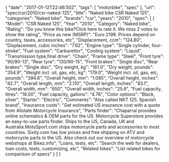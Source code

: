 {
    "date": "2017-01-12T22:46:50Z",
    "tags": [
        "motorbike",
        "spec"
    ],
    "url": "spec\/csr\/2010\/csr-naked-125",
    "title": "Naked bike CSR Naked 125",
    "categories": "Naked bike",
    "brands": "csr",
    "years": "2010",
    "spec": [
        {
            "Model": "CSR Naked 125",
            "Year": "2010",
            "Category": "Naked bike",
            "Rating": "Do you know this bike?Click here to rate it. We miss 2 votes to show the rating",
            "Price as new (MSRP)": "Euro 2199.  Prices depend on country, taxes, accessories, etc",
            "Displacement, ccm": "124.80",
            "Displacement, cubic inches": "7.62",
            "Engine type": "Single cylinder, four-stroke",
            "Fuel system": "Carburettor",
            "Cooling system": "Liquid",
            "Transmission type,final drive": "Chain",
            "Frame type": "Steel",
            "Front tyre": "90\/90-13",
            "Rear tyre": "130\/90-15",
            "Front brakes": "Single disc",
            "Rear brakes": "Single disc",
            "Dry weight, kg": "161.0",
            "Dry weight, pounds": "354.9",
            "Weight incl. oil, gas, etc, kg": "179.0",
            "Weight incl. oil, gas, etc, pounds": "394.6",
            "Overall height, mm": "1.085",
            "Overall height, inches": "42.7",
            "Overall length, mm": "2.110",
            "Overall length, inches": "83.1",
            "Overall width, mm": "650",
            "Overall width, inches": "25.6",
            "Fuel capacity, litres": "18.00",
            "Fuel capacity, gallons": "4.76",
            "Color options": "Black, silver",
            "Starter": "Electric",
            "Comments": "Also called NKT 125. Spanish brand",
            "Insurance costs": "Get estimated US insurance cost with a quote from Allstate Motorcycle Insurance",
            "Parts finder": "Chaparral provides online schematics & OEM parts for the US.   Motorcycle Superstore provides an easy-to-use parts finder. Ships to the US, Canada, UK and Australia.MotoSport.com ships motorcycle parts and accessories to most countries.    Sixity.com has low prices and free shipping on ATV and motorcycle parts to the US. Also check out our overview of motorcycle webshops at Bikez.info",
            "Loans, tests, etc": "Search the web for dealers, loan costs, tests, customizing, etc",
            "Related bikes": "List related bikes for comparison of specs"
        }
    ]
}